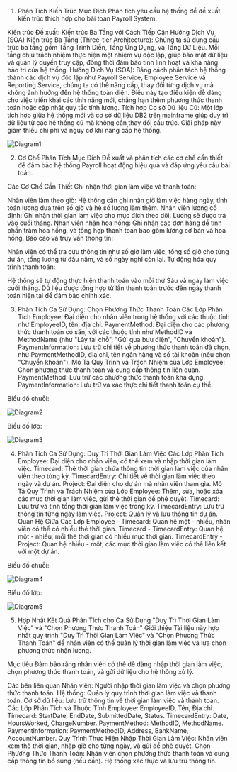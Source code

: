 1. Phân Tích Kiến Trúc
Mục Đích
Phân tích yêu cầu hệ thống để đề xuất kiến trúc thích hợp cho bài toán Payroll System.

Kiến trúc Đề xuất: Kiến trúc Ba Tầng với Cách Tiếp Cận Hướng Dịch Vụ (SOA)
Kiến trúc Ba Tầng (Three-tier Architecture): Chúng ta sử dụng cấu trúc ba tầng gồm Tầng Trình Diễn, Tầng Ứng Dụng, và Tầng Dữ Liệu. Mỗi tầng chịu trách nhiệm thực hiện một nhiệm vụ độc lập, giúp bảo mật dữ liệu và quản lý quyền truy cập, đồng thời đảm bảo tính linh hoạt và khả năng bảo trì của hệ thống.
Hướng Dịch Vụ (SOA): Bằng cách phân tách hệ thống thành các dịch vụ độc lập như Payroll Service, Employee Service và Reporting Service, chúng ta có thể nâng cấp, thay đổi từng dịch vụ mà không ảnh hưởng đến hệ thống toàn diện. Điều này tạo điều kiện dễ dàng cho việc triển khai các tính năng mới, chẳng hạn thêm phương thức thanh toán hoặc cập nhật quy tắc tính lương.
Tích hợp Cơ sở Dữ liệu Cũ: Một lớp tích hợp giữa hệ thống mới và cơ sở dữ liệu DB2 trên mainframe giúp duy trì dữ liệu từ các hệ thống cũ mà không cần thay đổi cấu trúc. Giải pháp này giảm thiểu chi phí và nguy cơ khi nâng cấp hệ thống.

![Diagram1](https://www.planttext.com/api/plantuml/png/b5H1IiD05Dtd59ziN7NZ0QIq1Rk81J4Kjo669DJEX3PPYBXsuSOkHSJ6KXGnj48tPf0kfkGUSmAlu4-3KfkndMQHa9dttd_lPtw-sBpQ3wrU67NFjS2oEvRhW6u8TX-0sUDln8CQ7rxeSAa1NZRj1fGu90JzYCygYq54S3-cKCURlWuvz2qA3L-mQm8jDviAzk13WtyGjmGLx8Muq11id3-SVYUaWQvTQUkU3EhwDefvkMe0RIH8l1NOcaX758v4ceIbUbZfnlQMV3YE44Z0u9_GylWJWRRFNyb6ogbWoPAGrq37TK-auovsOIR9jaeqUO8jDR9f5kV8rO1DJ0Ic9zW01NyBDFaGNmqgqZYK93K5UuV5hM1tY38HH7yiIMiKZK534p3o3aOoIPwWMtGpGcHjlnIddiLm8jZZgemarrv-9cpeY7GU0i5KFhY8dLXWv-kXXy4y2B1npqJRT5IWKZduxu38bmk6oYTMvM_-tgegQqtIP3EqWtSbzXRdIXebtmhs2XN98AgJLGwQfXvs5z7jOxLZb_vk5kJIe6rbg9YlEkGCV-RV0000__y30000)

2. Cơ Chế Phân Tích
Mục Đích
Đề xuất và phân tích các cơ chế cần thiết để đảm bảo hệ thống Payroll hoạt động hiệu quả và đáp ứng yêu cầu bài toán.

Các Cơ Chế Cần Thiết
Ghi nhận thời gian làm việc và thanh toán:

Nhân viên làm theo giờ: Hệ thống cần ghi nhận giờ làm việc hàng ngày, tính toán lương dựa trên số giờ và hệ số lương làm thêm.
Nhân viên lương cố định: Ghi nhận thời gian làm việc cho mục đích theo dõi. Lương sẽ được trả vào cuối tháng.
Nhân viên nhận hoa hồng: Ghi nhận các đơn hàng để tính phần trăm hoa hồng, và tổng hợp thanh toán bao gồm lương cơ bản và hoa hồng.
Báo cáo và truy vấn thông tin:

Nhân viên có thể tra cứu thông tin như số giờ làm việc, tổng số giờ cho từng dự án, tổng lương từ đầu năm, và số ngày nghỉ còn lại.
Tự động hóa quy trình thanh toán:

Hệ thống sẽ tự động thực hiện thanh toán vào mỗi thứ Sáu và ngày làm việc cuối tháng. Dữ liệu được tổng hợp từ lần thanh toán trước đến ngày thanh toán hiện tại để đảm bảo chính xác.

3. Phân Tích Ca Sử Dụng: Chọn Phương Thức Thanh Toán
Các Lớp Phân Tích
Employee: Đại diện cho nhân viên trong hệ thống với các thuộc tính như EmployeeID, tên, địa chỉ.
PaymentMethod: Đại diện cho các phương thức thanh toán có sẵn, với các thuộc tính như MethodID và MethodName (như "Lấy tại chỗ", "Gửi qua bưu điện", "Chuyển khoản").
PaymentInformation: Lưu trữ chi tiết về phương thức thanh toán đã chọn, như PaymentMethodID, địa chỉ, tên ngân hàng và số tài khoản (nếu chọn "Chuyển khoản").
Mô Tả Quy Trình và Trách Nhiệm của Lớp
Employee: Chọn phương thức thanh toán và cung cấp thông tin liên quan.
PaymentMethod: Lưu trữ các phương thức thanh toán khả dụng.
PaymentInformation: Lưu trữ và xác thực chi tiết thanh toán cụ thể.

Biểu đồ chuỗi:

![Diagram2](https://www.planttext.com/api/plantuml/png/f9F1IiD048Rl-nH3JYtK5-X12bKG12aqUD-k8Hji9p7T205l7gI8OD-WLKGi21KyPGyzREXxx1Fu2kvQgxIDaceEItR2VF_C1tcJiqPVq5WalIwXJ8GnxFUYRfXw7ebCEM11H550YwOz3qNRYyy3jlffZmhQeNsFa6KdxEokDK0T6DVo1bjyFfsFqNVDxOcvd29tGpN6IfMiTHZ65wyEgPeam7Jsc3GBEAPxw-oA8s8jNnY8G6Up293hx1aTk03dBA7GcKyJo8U1bbUB8kD9gkKbmYaFTNQFJj74InSsq-0-gQ9KSfKGsXMmsAzW20BcAIifGR-fiuSelzNocbhcm4YoXDz55VNbG_l-8N5G_M6AaejlB5M3LRg79wiQDhJ_ISEHh-xmG8tGFrQZjfP3Lus2mmLnAoykLwzcdG2_YHMX9WXexy1jeGPzam32H2od_gUs3GarA1LgRJRCONxkTm000F__0m00)

Biểu đồ lớp:

![Diagram3](https://www.planttext.com/api/plantuml/png/l5CzJiCm6Drz2ezK8XUe42eYI23H2Ac1tNK-6gk9OsndY80P8QQU09MHXGDaO0ZY7Zb1hu1JvJyHR6Jx_Dxx_BxtERlqSwOqaJeE0uHeG9J2vtdwvFfvkk4hroVSTwDio_4zmljFmbqCIb-H90Ikvw3zo3k0K0HH0d1XJ_52IyPNav8U2uze-8jzY4MRCSKTmGGzLjvElxUBF7sry_JZaXcVSUthbd7lh6pyVtuSFtlZDonxhmAoyB1R2MZ3wXrzRVBqXM1gqdxkGRyPA6TH403jRQBbhGFKzi9zwIO2wWiR1QFhQr5LSyA2HcOAmptnF0bA3QKsayQB3I9IJDUg9U5hXuJGcurG6iLSEt6u1DdkDVxqBEjuk7WqV0e5hra8QkscGBe9TiCvUh2iQleHf4XYxBmpD48pu9xvZtu0003__mC0)


4. Phân Tích Ca Sử Dụng: Duy Trì Thời Gian Làm Việc
Các Lớp Phân Tích
Employee: Đại diện cho nhân viên, có thể xem và nhập thời gian làm việc.
Timecard: Thẻ thời gian chứa thông tin thời gian làm việc của nhân viên theo từng kỳ.
TimecardEntry: Chi tiết về thời gian làm việc theo ngày và dự án.
Project: Đại diện cho dự án mà nhân viên tham gia.
Mô Tả Quy Trình và Trách Nhiệm của Lớp
Employee: Thêm, sửa, hoặc xóa các mục thời gian làm việc, gửi thẻ thời gian để phê duyệt.
Timecard: Lưu trữ và tính tổng thời gian làm việc trong kỳ.
TimecardEntry: Lưu trữ thông tin từng ngày làm việc.
Project: Quản lý và lưu thông tin dự án.
Quan Hệ Giữa Các Lớp
Employee - Timecard: Quan hệ một - nhiều, nhân viên có thể có nhiều thẻ thời gian.
Timecard - TimecardEntry: Quan hệ một - nhiều, mỗi thẻ thời gian có nhiều mục thời gian.
TimecardEntry - Project: Quan hệ nhiều - một, các mục thời gian làm việc có thể liên kết với một dự án.

Biểu đồ chuỗi:

![Diagram4](https://www.planttext.com/api/plantuml/png/Z5JFIW916B_FKtpilHS8Z58X8LaGHOhei8tXBAsZwApGkOE7JjAXGmIQI208HNNP9JfC-1xp1Br2tyx8akveULZH-VtRx_ljViUV-ptXTKNO2eX7HRiBZila8uU-BsVS0Qy7Rfrq4E5Jl-Dn0Kv9nGCGJCL3teIyYYRuHPcAfYsWyeqtDQbKonSAMtYLC25283-WgE8Na6E-v5NAnODLuYQFZ4CLjSqvnaStgc7LGfsGN0vSvCyxqCIJ1pGUjPOWoEM8MuUTFHCQTk54paAWAdeA8K3FApZF9W2Ma3a85OrzuWK2JYqvuMie9uY9RvV8CmBuCKReQFpA_pEv27eNTXVA5i_UdpOrF6bRRLeglaTztY0fnImY3TVmE8EU75EyhayPVxpYlz4x9qlMhraMjn3NnhvnGNqvif3JgBXWP1SqcISQmg91MTkYaVJYKCLptpgMRSLeRcAHjQaVuxthsh_GR2nJdCDCMeHFEbY-U60scIx5QAxSg-ZYNZ64O7Bi9ohWwDRfX8wDNbuyXzRefc7PE9VCj75xgff1dKji6OBkrXhb9bigeU0rr_EuIHAd1DQM8rtUgT1RELBHfqWGaNv0zr4Atr4_0000__y30000)


Biểu đồ lớp:

![Diagram5](https://www.planttext.com/api/plantuml/png/Z5DDIiD05Dxd58-kTD4B197Q1YfO2fBY_ZaDcO7CJ4rcIekuTkqHghXGS26uQX0NEKbEu1MS8Qb9QbgRpS2Rzxw_D_bEltg9mbXf7ZaamYI1pdcUteEYUVeWGkZdwoTp49gldpcGx4E47RXrm7nTYBJkemW75Fb0Yl3es8MvPDFoTe5aGZKPCZb2ViK2Ok-lfOm25CwTiw4Rq-nHm9nbhw92vZYcACoGSC5NCHDXUQ7-LER89h7SAWgAioPnJLYeMQliIjDUrnphqzl48Ixxg3pKBdYeWbhv8b0sZqPTnGPgGf6rm0mrQ_GId9bGL8kjIdXZTvVQse0e-mGlJzyXMzKIdgAWFXBgwJEJw8WbwgHGSBfPBYwziiUNrkc6ij5RKVk6j8ZABDF88FN4AeGjenmB0OrY8WkJBZ2XB4NpaNIxEpRamislvPQP_n-s2uiyVIl6MniiJ8jHrxQbB-WSi83T4DhI6RQPSu3KFI6eVBsIJYyGK_jN_m000F__0m00)


5. Hợp Nhất Kết Quả Phân Tích cho Ca Sử Dụng "Duy Trì Thời Gian Làm Việc" và "Chọn Phương Thức Thanh Toán"
Giới thiệu
Tài liệu này hợp nhất quy trình "Duy Trì Thời Gian Làm Việc" và "Chọn Phương Thức Thanh Toán" để nhân viên có thể quản lý thời gian làm việc và lựa chọn phương thức nhận lương.

Mục tiêu
Đảm bảo rằng nhân viên có thể dễ dàng nhập thời gian làm việc, chọn phương thức thanh toán, và gửi dữ liệu cho hệ thống xử lý.

Các bên liên quan
Nhân viên: Người nhập thời gian làm việc và chọn phương thức thanh toán.
Hệ thống: Quản lý quy trình thời gian làm việc và thanh toán.
Cơ sở dữ liệu: Lưu trữ thông tin về thời gian làm việc và thanh toán.
Các Lớp Phân Tích và Thuộc Tính
Employee: EmployeeID, Tên, Địa chỉ.
Timecard: StartDate, EndDate, SubmittedDate, Status.
TimecardEntry: Date, HoursWorked, ChargeNumber.
PaymentMethod: MethodID, MethodName.
PaymentInformation: PaymentMethodID, Address, BankName, AccountNumber.
Quy Trình Thực Hiện
Nhập Thời Gian Làm Việc: Nhân viên xem thẻ thời gian, nhập giờ cho từng ngày, và gửi để phê duyệt.
Chọn Phương Thức Thanh Toán: Nhân viên chọn phương thức thanh toán và cung cấp thông tin bổ sung (nếu cần). Hệ thống xác thực và lưu trữ thông tin.
